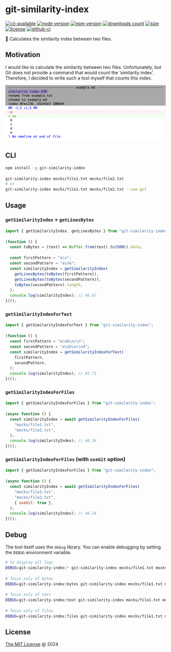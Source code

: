 # git-similarity-index

[![cli-available](https://badgen.net/static/cli/available/?icon=terminal)](#cli)
[![node version](https://img.shields.io/node/v/git-similarity-index.svg)](https://www.npmjs.com/package/git-similarity-index)
[![npm version](https://badge.fury.io/js/git-similarity-index.svg)](https://badge.fury.io/js/git-similarity-index)
[![downloads count](https://img.shields.io/npm/dt/git-similarity-index.svg)](https://www.npmjs.com/package/git-similarity-index)
[![size](https://packagephobia.com/badge?p=git-similarity-index)](https://packagephobia.com/result?p=git-similarity-index)
[![license](https://img.shields.io/npm/l/git-similarity-index.svg)](https://piecioshka.mit-license.org)
[![github-ci](https://github.com/piecioshka/git-similarity-index/actions/workflows/testing.yml/badge.svg)](https://github.com/piecioshka/git-similarity-index/actions/workflows/testing.yml)

🔨 Calculates the similarity index between two files.

## Motivation

I would like to calculate the similarity between two files. Unfortunately, but Git does not provide a command that would count the ‘similarity index’. Therefore, I decided to write such a tool myself that counts this index.

![](./screenshots/demo-similarity-index.png)

## CLI

```bash
npm install -g git-similarity-index

git-similarity-index mocks/file1.txt mocks/file2.txt
# or
git-similarity-index mocks/file1.txt mocks/file2.txt --use-git
```

## Usage

### `getSimilarityIndex` + `getLinesBytes`

```js
import { getSimilarityIndex, getLinesBytes } from "git-similarity-index";

(function () {
  const toBytes = (text) => Buffer.from(text).toJSON().data;

  const firstPattern = "a\n";
  const secondPattern = "a\nb";
  const similarityIndex = getSimilarityIndex(
    getLinesBytes(toBytes(firstPattern)),
    getLinesBytes(toBytes(secondPattern)),
    toBytes(secondPattern).length,
  );
  console.log(similarityIndex); // 66.67
})();
```

### `getSimilarityIndexForText`

```js
import { getSimilarityIndexForText } from "git-similarity-index";

(function () {
  const firstPattern = "a\nb\nc\n";
  const secondPattern = "a\nb\nc\nd";
  const similarityIndex = getSimilarityIndexForText(
    firstPattern,
    secondPattern,
  );
  console.log(similarityIndex); // 85.71
})();
```

### `getSimilarityIndexForFiles`

```js
import { getSimilarityIndexForFiles } from "git-similarity-index";

(async function () {
  const similarityIndex = await getSimilarityIndexForFiles(
    "mocks/file1.txt",
    "mocks/file2.txt",
  );
  console.log(similarityIndex); // 46.34
})();
```

### `getSimilarityIndexForFiles` (with `useGit` option)

```js
import { getSimilarityIndexForFiles } from "git-similarity-index";

(async function () {
  const similarityIndex = await getSimilarityIndexForFiles(
    "mocks/file1.txt",
    "mocks/file2.txt",
    { useGit: true },
  );
  console.log(similarityIndex); // 46.34
})();
```

## Debug

The tool itself uses the `debug` library. You can enable debugging by setting the `DEBUG` environment variable.

```bash
# to display all logs
DEBUG=git-similarity-index:* git-similarity-index mocks/file1.txt mocks/file2.txt

# focus only of bytes
DEBUG=git-similarity-index:bytes git-similarity-index mocks/file1.txt mocks/file2.txt

# focus only of text
DEBUG=git-similarity-index:text git-similarity-index mocks/file1.txt mocks/file2.txt

# focus only of files
DEBUG=git-similarity-index:files git-similarity-index mocks/file1.txt mocks/file2.txt
```

## License

[The MIT License](https://piecioshka.mit-license.org) @ 2024

